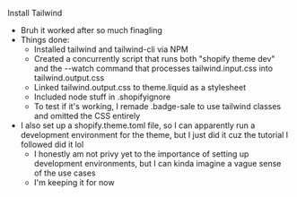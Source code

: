 Install Tailwind
- Bruh it worked after so much finagling
- Things done:
  - Installed tailwind and tailwind-cli via NPM
  - Created a concurrently script that runs both "shopify theme dev" and the --watch command that processes tailwind.input.css into tailwind.output.css
  - Linked tailwind.output.css to theme.liquid as a stylesheet
  - Included node stuff in .shopifyignore
  - To test if it's working, I remade .badge-sale to use tailwind classes and omitted the CSS entirely
- I also set up a shopify.theme.toml file, so I can apparently run a development environment for the theme, but I just did it cuz the tutorial I followed did it lol
  - I honestly am not privy yet to the importance of setting up development environments, but I can kinda imagine a vague sense of the use cases
  - I'm keeping it for now